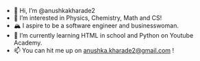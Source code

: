- 👋 Hi, I’m @anushkakharade2
- 👀 I’m interested in Physics, Chemistry, Math and CS!
- 🏔️ I aspire to be a software engineer and businesswoman.
- 🌱 I’m currently learning HTML in school and Python on Youtube Academy.
- 📫 You can hit me up on anushka.kharade2@gmail.com !

<!---
anushkakharade2/anushkakharade2 is a ✨ special ✨ repository because its `README.md` (this file) appears on your GitHub profile.
You can click the Preview link to take a look at your changes.
--->
